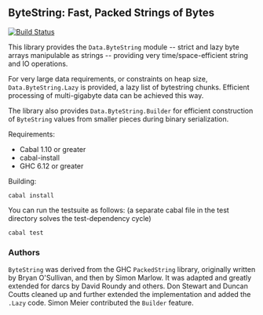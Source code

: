 ## ByteString: Fast, Packed Strings of Bytes

[![Build Status](https://secure.travis-ci.org/haskell/bytestring.png?branch=master)](http://travis-ci.org/haskell/bytestring)

This library provides the `Data.ByteString` module -- strict and lazy
byte arrays manipulable as strings -- providing very time/space-efficient 
string and IO operations.

For very large data requirements, or constraints on heap size,
`Data.ByteString.Lazy` is provided, a lazy list of bytestring chunks.
Efficient processing of multi-gigabyte data can be achieved this way.

The library also provides `Data.ByteString.Builder` for efficient construction
of `ByteString` values from smaller pieces during binary serialization.

Requirements:

  * Cabal 1.10 or greater
  * cabal-install
  * GHC 6.12 or greater

Building:
```
cabal install
```

You can run the testsuite as follows:
(a separate cabal file in the test directory solves the test-dependency cycle)
```    
cabal test
```

### Authors
`ByteString` was derived from the GHC `PackedString` library,
originally written by Bryan O'Sullivan, and then by Simon Marlow.
It was adapted and greatly extended for darcs by David Roundy and
others. Don Stewart and Duncan Coutts cleaned up and further extended
the implementation and added the `.Lazy` code. Simon Meier contributed
the `Builder` feature.
